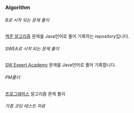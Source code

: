 ### Algorithm

###### B로 시작 되는 문제 풀이
[백준 알고리즘](https://www.acmicpc.net/) 문제를 Java언어로 풀어 기록하는 repository입니다.

###### SWEA로 시작 되는 문제 풀이
[SW Expert Academy](https://swexpertacademy.com/main/main.do) 문제를 Java언어로 풀어 기록합니다.


###### PM폴더
[프로그래머스](https://programmers.co.kr/) 알고리즘 문제 풀이

###### 각종 코딩 테스트 자료

